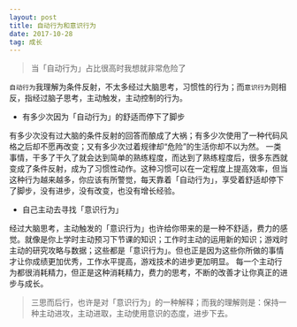 ```yaml
---
layout: post
title: 自动行为和意识行为
date: 2017-10-28
tag: 成长
---
```


> 当「自动行为」占比很高时我想就非常危险了

`自动行为`我理解为条件反射，不太多经过大脑思考，习惯性的行为；而`意识行为`则相反，指经过脑子思考，主动触发，主动控制的行为。

- 有多少次因为「自动行为」的舒适而停下了脚步

有多少次没有过大脑的条件反射的回答而酿成了大祸；有多少次使用了一种代码风格之后却不愿再改变；又有多少次过着规律却“危险”的生活你却不以为然。
一类事情，干多了干久了就会达到简单的熟练程度，而达到了熟练程度后，很多东西就变成了条件反射，成为了习惯性动作。这种习惯可以在一定程度上提高效率，但当这种行为越来越多，你应该有所警觉，每天靠着「自动行为」，享受着舒适却停下了脚步，没有进步，没有改变，也没有增长经验。

- 自己主动去寻找「意识行为」

经过大脑思考，主动触发的「意识行为」也许给你带来的是一种不舒适，费力的感觉。就像是你上学时主动预习下节课的知识；工作时主动的运用新的知识；游戏时主动的研究攻略与数据；这些都是「意识行为」。但也正是因为这些你所做的事情才让你成绩更加优秀，工作水平提高，游戏技术的进步更加明显。
每一个主动行为都很消耗精力，但正是这种消耗精力，费力的思考，不断的改善才让你真正的进步与成长。

> 三思而后行，也许是对「意识行为」的一种解释；而我的理解则是：保持一种主动进攻，主动进取，主动使用意识的态度，进步下去。
